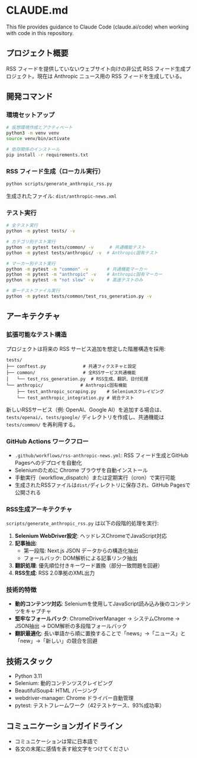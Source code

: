 # CLAUDE.md

This file provides guidance to Claude Code (claude.ai/code) when working with code in this repository.

## プロジェクト概要

RSS フィードを提供していないウェブサイト向けの非公式 RSS フィード生成プロジェクト。現在は Anthropic ニュース用の RSS フィードを生成している。

## 開発コマンド

### 環境セットアップ
```bash
# 仮想環境作成とアクティベート
python3 -m venv venv
source venv/bin/activate

# 依存関係のインストール
pip install -r requirements.txt
```

### RSS フィード生成（ローカル実行）
```bash
python scripts/generate_anthropic_rss.py
```
生成されたファイル: `dist/anthropic-news.xml`

### テスト実行
```bash
# 全テスト実行
python -m pytest tests/ -v

# カテゴリ別テスト実行
python -m pytest tests/common/ -v      # 共通機能テスト
python -m pytest tests/anthropic/ -v  # Anthropic固有テスト

# マーカー別テスト実行
python -m pytest -m "common" -v       # 共通機能マーカー
python -m pytest -m "anthropic" -v    # Anthropic固有マーカー
python -m pytest -m "not slow" -v     # 高速テストのみ

# 単一テストファイル実行
python -m pytest tests/common/test_rss_generation.py -v
```

## アーキテクチャ

### 拡張可能なテスト構造
プロジェクトは将来の RSS サービス追加を想定した階層構造を採用:

```
tests/
├── conftest.py              # 共通フィクスチャと設定
├── common/                  # 全RSSサービス共通機能
│   └── test_rss_generation.py  # RSS生成、翻訳、日付処理
└── anthropic/              # Anthropic固有機能
    ├── test_anthropic_scraping.py    # Seleniumスクレイピング
    └── test_anthropic_integration.py # 統合テスト
```

新しいRSSサービス（例: OpenAI、Google AI）を追加する場合は、`tests/openai/`、`tests/google/` ディレクトリを作成し、共通機能は `tests/common/` を再利用する。

### GitHub Actions ワークフロー
- `.github/workflows/rss-anthropic-news.yml`: RSS フィード生成とGitHub Pagesへのデプロイを自動化
- Seleniumのために Chrome ブラウザを自動インストール
- 手動実行（workflow_dispatch）または定期実行（cron）で実行可能
- 生成されたRSSファイルは`dist/`ディレクトリに保存され、GitHub Pagesで公開される

### RSS生成アーキテクチャ
`scripts/generate_anthropic_rss.py` は以下の段階的処理を実行:

1. **Selenium WebDriver設定**: ヘッドレスChromeでJavaScript対応
2. **記事抽出**: 
   - 第一段階: Next.js JSON データからの構造化抽出
   - フォールバック: DOM解析による記事リンク抽出
3. **翻訳処理**: 優先順位付きキーワード置換（部分一致問題を回避）
4. **RSS生成**: RSS 2.0準拠のXML出力

### 技術的特徴
- **動的コンテンツ対応**: Seleniumを使用してJavaScript読み込み後のコンテンツをキャプチャ
- **堅牢なフォールバック**: ChromeDriverManager → システムChrome → JSON抽出 → DOM解析の多段階フォールバック
- **翻訳最適化**: 長い単語から順に置換することで「news」→「ニュース」と「new」→「新しい」の競合を回避

## 技術スタック
- Python 3.11
- Selenium: 動的コンテンツスクレイピング
- BeautifulSoup4: HTML パージング
- webdriver-manager: Chrome ドライバー自動管理
- pytest: テストフレームワーク（42テストケース、93%成功率）

## コミュニケーションガイドライン
- コミュニケーションは常に日本語で
- 各文の末尾に感情を表す絵文字をつけてください